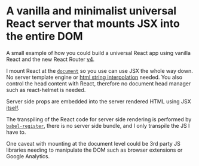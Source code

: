# A vanilla and minimalist universal React server that mounts JSX into the entire DOM

A small example of how you could build a universal React app using vanilla React and the new React Router [v4](https://reacttraining.com/react-router/).

I mount React at the [`document`](https://github.com/albertstill/react-top-to-bottom/blob/7168056af14af64dca117930e8f510992eb26d82/browser.jsx#L10) so you use can use JSX the whole way down. No server template engine or [html string interpolation](https://github.com/reactjs/react-router-tutorial/blob/2d08680eca5af168e103cc4d0087b827076734de/lessons/14-whats-next/server.js#L33-L43) needed. You also control the head content with React, therefore no document head manager such as react-helmet is needed.

Server side props are embedded into the server rendered HTML using JSX [itself](https://github.com/albertstill/react-top-to-bottom/blob/7168056af14af64dca117930e8f510992eb26d82/modules/App.jsx#L47).

The transpiling of the React code for server side rendering is performed by [`babel-register`](https://github.com/albertstill/react-top-to-bottom/blob/f4e07b16fbc8ef8515687b52f33993b7bfbc77aa/index.js#L1-L5), there is no server side bundle, and I only transpile the JS I have to.

One caveat with mounting at the document level could be 3rd party JS libraries needing to manipulate the DOM such as browser extensions or Google Analytics.
